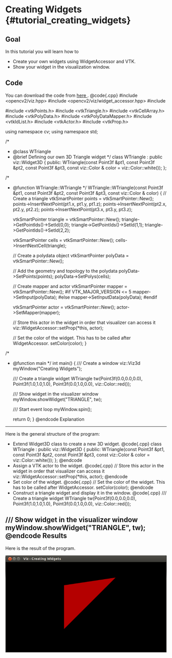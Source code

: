 Creating Widgets {#tutorial_creating_widgets}
================

Goal
----

In this tutorial you will learn how to

-   Create your own widgets using WidgetAccessor and VTK.
-   Show your widget in the visualization window.

Code
----

You can download the code from [here ](samples/cpp/tutorial_code/viz/creating_widgets.cpp).
@code{.cpp}
#include <opencv2/viz.hpp>
#include <opencv2/viz/widget_accessor.hpp>
#include <iostream>

#include <vtkPoints.h>
#include <vtkTriangle.h>
#include <vtkCellArray.h>
#include <vtkPolyData.h>
#include <vtkPolyDataMapper.h>
#include <vtkIdList.h>
#include <vtkActor.h>
#include <vtkProp.h>

using namespace cv;
using namespace std;

/*
 * @class WTriangle
 * @brief Defining our own 3D Triangle widget
 */
class WTriangle : public viz::Widget3D
{
    public:
        WTriangle(const Point3f &pt1, const Point3f &pt2, const Point3f &pt3, const viz::Color & color = viz::Color::white());
};

/*
 * @function WTriangle::WTriangle
 */
WTriangle::WTriangle(const Point3f &pt1, const Point3f &pt2, const Point3f &pt3, const viz::Color & color)
{
    // Create a triangle
    vtkSmartPointer<vtkPoints> points = vtkSmartPointer<vtkPoints>::New();
    points->InsertNextPoint(pt1.x, pt1.y, pt1.z);
    points->InsertNextPoint(pt2.x, pt2.y, pt2.z);
    points->InsertNextPoint(pt3.x, pt3.y, pt3.z);

    vtkSmartPointer<vtkTriangle> triangle = vtkSmartPointer<vtkTriangle>::New();
    triangle->GetPointIds()->SetId(0,0);
    triangle->GetPointIds()->SetId(1,1);
    triangle->GetPointIds()->SetId(2,2);

    vtkSmartPointer<vtkCellArray> cells = vtkSmartPointer<vtkCellArray>::New();
    cells->InsertNextCell(triangle);

    // Create a polydata object
    vtkSmartPointer<vtkPolyData> polyData = vtkSmartPointer<vtkPolyData>::New();

    // Add the geometry and topology to the polydata
    polyData->SetPoints(points);
    polyData->SetPolys(cells);

    // Create mapper and actor
    vtkSmartPointer<vtkPolyDataMapper> mapper = vtkSmartPointer<vtkPolyDataMapper>::New();
#if VTK_MAJOR_VERSION <= 5
    mapper->SetInput(polyData);
#else
    mapper->SetInputData(polyData);
#endif

    vtkSmartPointer<vtkActor> actor = vtkSmartPointer<vtkActor>::New();
    actor->SetMapper(mapper);

    // Store this actor in the widget in order that visualizer can access it
    viz::WidgetAccessor::setProp(*this, actor);

    // Set the color of the widget. This has to be called after WidgetAccessor.
    setColor(color);
}

/*
 * @function main
 */
int main()
{
    /// Create a window
    viz::Viz3d myWindow("Creating Widgets");

    /// Create a triangle widget
    WTriangle tw(Point3f(0.0,0.0,0.0), Point3f(1.0,1.0,1.0), Point3f(0.0,1.0,0.0), viz::Color::red());

    /// Show widget in the visualizer window
    myWindow.showWidget("TRIANGLE", tw);

    /// Start event loop
    myWindow.spin();

    return 0;
}
@endcode
Explanation
-----------

Here is the general structure of the program:

-   Extend Widget3D class to create a new 3D widget.
@code{.cpp}
class WTriangle : public viz::Widget3D
{
    public:
        WTriangle(const Point3f &pt1, const Point3f &pt2, const Point3f &pt3, const viz::Color & color = viz::Color::white());
};
@endcode
-   Assign a VTK actor to the widget.
@code{.cpp}
// Store this actor in the widget in order that visualizer can access it
viz::WidgetAccessor::setProp(*this, actor);
@endcode
-   Set color of the widget.
@code{.cpp}
// Set the color of the widget. This has to be called after WidgetAccessor.
setColor(color);
@endcode
-   Construct a triangle widget and display it in the window.
@code{.cpp}
/// Create a triangle widget
WTriangle tw(Point3f(0.0,0.0,0.0), Point3f(1.0,1.0,1.0), Point3f(0.0,1.0,0.0), viz::Color::red());

/// Show widget in the visualizer window
myWindow.showWidget("TRIANGLE", tw);
@endcode
Results
-------

Here is the result of the program.

![image](images/red_triangle.png)

